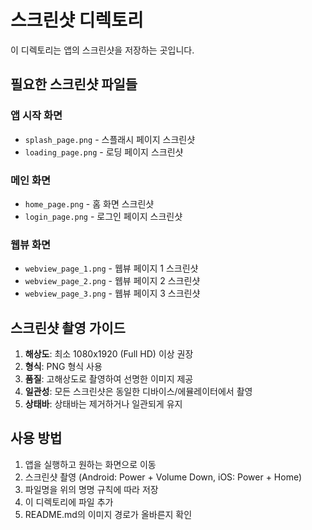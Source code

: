 # 스크린샷 디렉토리

이 디렉토리는 앱의 스크린샷을 저장하는 곳입니다.

## 필요한 스크린샷 파일들

### 앱 시작 화면

- `splash_page.png` - 스플래시 페이지 스크린샷
- `loading_page.png` - 로딩 페이지 스크린샷

### 메인 화면

- `home_page.png` - 홈 화면 스크린샷
- `login_page.png` - 로그인 페이지 스크린샷

### 웹뷰 화면

- `webview_page_1.png` - 웹뷰 페이지 1 스크린샷
- `webview_page_2.png` - 웹뷰 페이지 2 스크린샷
- `webview_page_3.png` - 웹뷰 페이지 3 스크린샷

## 스크린샷 촬영 가이드

1. **해상도**: 최소 1080x1920 (Full HD) 이상 권장
2. **형식**: PNG 형식 사용
3. **품질**: 고해상도로 촬영하여 선명한 이미지 제공
4. **일관성**: 모든 스크린샷은 동일한 디바이스/에뮬레이터에서 촬영
5. **상태바**: 상태바는 제거하거나 일관되게 유지

## 사용 방법

1. 앱을 실행하고 원하는 화면으로 이동
2. 스크린샷 촬영 (Android: Power + Volume Down, iOS: Power + Home)
3. 파일명을 위의 명명 규칙에 따라 저장
4. 이 디렉토리에 파일 추가
5. README.md의 이미지 경로가 올바른지 확인
